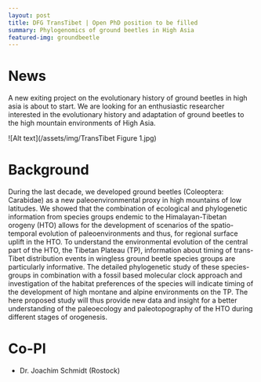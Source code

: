 ```yaml
---
layout: post
title: DFG TransTibet | Open PhD position to be filled
summary: Phylogenomics of ground beetles in High Asia
featured-img: groundbeetle
---
```

# News
A new exiting project on the evolutionary history of ground beetles in high asia is about to start. We are looking for an enthusiastic researcher interested in the evolutionary history and adaptation of ground beetles to the high mountain environments of High Asia.

![Alt text](/assets/img/TransTibet Figure 1.jpg)


# Background
During the last decade, we developed ground beetles (Coleoptera: Carabidae) as a new paleoenvironmental proxy in high mountains of low latitudes. We showed that the combination of ecological and phylogenetic information from species groups endemic to the Himalayan-Tibetan orogeny (HTO) allows for the development of scenarios of the spatio-temporal evolution of paleoenvironments and thus, for regional surface uplift in the HTO. To understand the environmental evolution of the central part of the HTO, the Tibetan Plateau (TP), information about timing of trans-Tibet distribution events in wingless ground beetle species groups are particularly informative. The detailed phylogenetic study of these species-groups in combination with a fossil based molecular clock approach and investigation of the habitat preferences of the species will indicate timing of the development of high montane and alpine environments on the TP. The here proposed study will thus provide new data and insight for a better understanding of the paleoecology and paleotopography of the HTO during different stages of orogenesis. 

# Co-PI
* Dr. Joachim Schmidt (Rostock)
